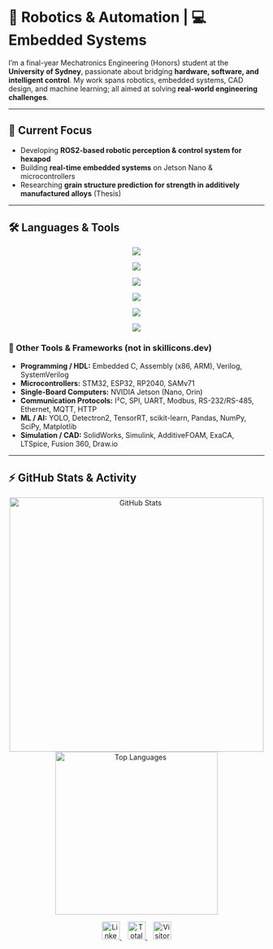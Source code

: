 # 🤖 Robotics & Automation | 💻 Embedded Systems

I’m a final-year Mechatronics Engineering (Honors) student at the **University of Sydney**, passionate about bridging **hardware, software, and intelligent control**. My work spans robotics, embedded systems, CAD design, and machine learning; all aimed at solving **real-world engineering challenges**.

---

## 🔭 Current Focus
- Developing **ROS2-based robotic perception & control system for hexapod**  
- Building **real-time embedded systems** on Jetson Nano & microcontrollers  
- Researching **grain structure prediction for strength in additively manufactured alloys** (Thesis)

---

## 🛠️ Languages & Tools

<p align="center">
  <!-- Core Programming -->
  <img src="https://skillicons.dev/icons?i=python,cpp,c,java,r,bash" />
</p>

<p align="center">
  <!-- Robotics & Embedded -->
  <img src="https://skillicons.dev/icons?i=ros,arduino,raspberrypi,linux,docker" />
</p>

<p align="center">
  <!-- Machine Learning / AI -->
  <img src="https://skillicons.dev/icons?i=tensorflow,pytorch,opencv" />
</p>

<p align="center">
  <!-- Simulation & CAD -->
  <img src="https://skillicons.dev/icons?i=matlab,blender" />
</p>

<p align="center">
  <!-- DevOps / Tools -->
  <img src="https://skillicons.dev/icons?i=git,github,vscode,visualstudio,latex" />
</p>

<p align="center">
  <!-- Occasional / Hobby -->
  <img src="https://skillicons.dev/icons?i=unreal,kotlin" />
</p>

### 🔧 Other Tools & Frameworks (not in skillicons.dev)
- **Programming / HDL:** Embedded C, Assembly (x86, ARM), Verilog, SystemVerilog  
- **Microcontrollers:** STM32, ESP32, RP2040, SAMv71  
- **Single-Board Computers:** NVIDIA Jetson (Nano, Orin)  
- **Communication Protocols:** I²C, SPI, UART, Modbus, RS-232/RS-485, Ethernet, MQTT, HTTP  
- **ML / AI:** YOLO, Detectron2, TensorRT, scikit-learn, Pandas, NumPy, SciPy, Matplotlib  
- **Simulation / CAD:** SolidWorks, Simulink, AdditiveFOAM, ExaCA, LTSpice, Fusion 360, Draw.io  

---

## ⚡️ GitHub Stats & Activity

<div align="center">
  <!-- GitHub Contribution Stats -->
  <img width="500" src="https://github-readme-stats.vercel.app/api?username=psai8449&show_icons=true&theme=transparent&hide_border=true&count_private=true&include_all_commits=true" alt="GitHub Stats" />
  <!-- Top Languages -->
  <img width="320" src="https://github-readme-stats.vercel.app/api/top-langs/?username=psai8449&layout=compact&theme=transparent&hide_border=true&langs_count=8" alt="Top Languages" /> 
</div>

<p align="center">
  <a href="https://linkedin.com/in/prithik-saini/">
    <img src="https://img.shields.io/badge/-LinkedIn-0077B5?style=flat&logo=linkedin&logoColor=white" alt="LinkedIn" height="35"/>
  </a>
  &nbsp;&nbsp;
  <a href="https://wakatime.com/@91f112a5-54f8-42ae-bae2-5f9c1796f59b">
    <img src="https://wakatime.com/badge/user/91f112a5-54f8-42ae-bae2-5f9c1796f59b.svg" alt="Total time coded" height="35"/>
  </a>
  &nbsp;&nbsp;
  <img src="https://komarev.com/ghpvc/?username=psai8449&label=Profile%20Views&color=0e75b6&style=flat" alt="Visitor Count" height="35"/>
</p>
